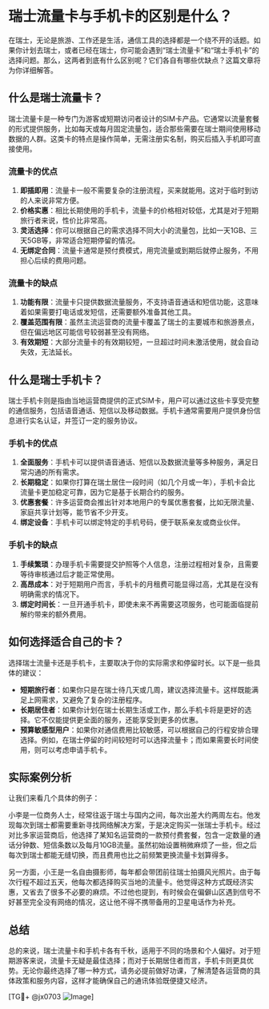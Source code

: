# 瑞士流量卡与手机卡的区别是什么？

在瑞士，无论是旅游、工作还是生活，通信工具的选择都是一个绕不开的话题。如果你计划去瑞士，或者已经在瑞士，你可能会遇到“瑞士流量卡”和“瑞士手机卡”的选择问题。那么，这两者到底有什么区别呢？它们各自有哪些优缺点？这篇文章将为你详细解答。

## 什么是瑞士流量卡？

瑞士流量卡是一种专门为游客或短期访问者设计的SIM卡产品。它通常以流量套餐的形式提供服务，比如每天或每月固定流量包，适合那些需要在瑞士期间使用移动数据的人群。这类卡的特点是操作简单，无需注册实名制，购买后插入手机即可直接使用。

### 流量卡的优点

1. **即插即用**：流量卡一般不需要复杂的注册流程，买来就能用。这对于临时到访的人来说非常方便。
2. **价格实惠**：相比长期使用的手机卡，流量卡的价格相对较低，尤其是对于短期旅行者来说，性价比非常高。
3. **灵活选择**：你可以根据自己的需求选择不同大小的流量包，比如一天1GB、三天5GB等，非常适合短期停留的情况。
4. **无绑定合同**：流量卡通常是预付费模式，用完流量或到期后就停止服务，不用担心后续的费用问题。

### 流量卡的缺点

1. **功能有限**：流量卡只提供数据流量服务，不支持语音通话和短信功能，这意味着如果需要打电话或发短信，还需要额外准备其他工具。
2. **覆盖范围有限**：虽然主流运营商的流量卡覆盖了瑞士的主要城市和旅游景点，但在偏远地区可能信号较弱甚至没有网络。
3. **有效期短**：大部分流量卡的有效期较短，一旦超过时间未激活使用，就会自动失效，无法延长。

## 什么是瑞士手机卡？

瑞士手机卡则是指由当地运营商提供的正式SIM卡，用户可以通过这些卡享受完整的通信服务，包括语音通话、短信以及移动数据。手机卡通常需要用户提供身份信息进行实名认证，并签订一定的服务协议。

### 手机卡的优点

1. **全面服务**：手机卡可以提供语音通话、短信以及数据流量等多种服务，满足日常沟通的所有需求。
2. **长期稳定**：如果你打算在瑞士居住一段时间（如几个月或一年），手机卡会比流量卡更加稳定可靠，因为它是基于长期合约的服务。
3. **优惠套餐**：许多运营商会推出针对本地用户的专属优惠套餐，比如无限流量、家庭共享计划等，能节省不少开支。
4. **绑定设备**：手机卡可以绑定特定的手机号码，便于联系亲友或商业伙伴。

### 手机卡的缺点

1. **手续繁琐**：办理手机卡需要提交护照等个人信息，注册过程相对复杂，且需要等待审核通过后才能正常使用。
2. **高昂成本**：对于短期用户而言，手机卡的月租费可能显得过高，尤其是在没有明确需求的情况下。
3. **绑定时间长**：一旦开通手机卡，即使未来不再需要这项服务，也可能面临提前解约带来的额外费用。

## 如何选择适合自己的卡？

选择瑞士流量卡还是手机卡，主要取决于你的实际需求和停留时长。以下是一些具体的建议：

- **短期旅行者**：如果你只是在瑞士待几天或几周，建议选择流量卡。这样既能满足上网需求，又避免了复杂的注册程序。
- **长期居住者**：如果你计划在瑞士长期生活或工作，那么手机卡将是更好的选择。它不仅能提供更全面的服务，还能享受到更多的优惠。
- **预算敏感型用户**：如果你对通信费用比较敏感，可以根据自己的行程安排合理选择。例如，在瑞士停留的时间较短时可以选择流量卡；而如果需要长时间使用，则可以考虑申请手机卡。

## 实际案例分析

让我们来看几个具体的例子：

小李是一位商务人士，经常往返于瑞士与国内之间，每次出差大约两周左右。他发现每次到瑞士都需要重新寻找网络解决方案，于是决定购买一张瑞士手机卡。经过对比多家运营商后，他选择了某知名运营商的一款预付费套餐，包含一定数量的通话分钟数、短信条数以及每月10GB流量。虽然初始设置稍微麻烦了一些，但之后每次到瑞士都能无缝切换，而且费用也比之前频繁更换流量卡划算得多。

另一方面，小王是一名自由摄影师，每年都会带团前往瑞士拍摄风光照片。由于每次行程不超过五天，他每次都选择购买当地的流量卡。他觉得这种方式既经济实惠，又省去了很多不必要的麻烦。不过他也提到，有时候会在偏僻山区遇到信号不好甚至完全没有网络的情况，这让他不得不携带备用的卫星电话作为补充。

## 总结

总的来说，瑞士流量卡和手机卡各有千秋，适用于不同的场景和个人偏好。对于短期游客来说，流量卡无疑是最佳选择；而对于长期居住者而言，手机卡则更具优势。无论你最终选择了哪一种方式，请务必提前做好功课，了解清楚各运营商的具体政策和服务内容，这样才能确保自己的通讯体验既便捷又经济。

[TG💪+ @jx0703 ![Image](https://github.com/user-attachments/assets/dbca1d08-cadb-493c-b0ec-ad6f7a83f270)]